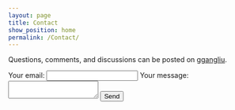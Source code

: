 ```yaml
---
layout: page
title: Contact
show_position: home
permalink: /Contact/
---
```


Questions, comments, and discussions can be posted on [ggangliu](https://groups.google.com/g/ggangliu).

<form action="https://formspree.io/f/mlekangy" method="POST">
  <label>
    Your email:
    <input type="email" name="email">
  </label>
  <label>
    Your message:
    <textarea name="message"></textarea>
  </label>
  <button type="submit">Send</button>
</form>
<input type="hidden" name="_next" value="thanks.html" />
<input type="text" name="_gotcha" style="display:none" />
